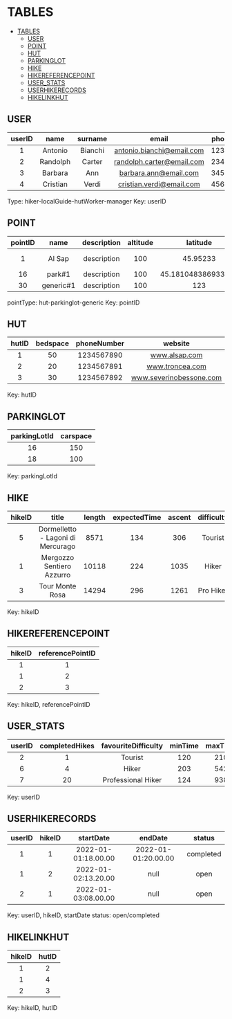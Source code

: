 # TABLES

- [TABLES](#tables)
  - [USER](#user)
  - [POINT](#point)
  - [HUT](#hut)
  - [PARKINGLOT](#parkinglot)
  - [HIKE](#hike)
  - [HIKEREFERENCEPOINT](#hikereferencepoint)
  - [USER\_STATS](#user_stats)
  - [USERHIKERECORDS](#userhikerecords)
  - [HIKELINKHUT](#hikelinkhut)

## USER

| userID |   name   | surname |           email           | phoneNumber |    type    |               salt               |          hashedPassword          | verified | approved |                  token                   |
| :----: | :------: | :-----: | :-----------------------: | :---------: | :--------: | :------------------------------: | :------------------------------: | :------: | :------: | :--------------------------------------: |
|   1    | Antonio  | Bianchi | antonio.bianchi@email.com | 12345678901 |  manager   | 8a05535d2dce81f8c083adbbc27c25c5 | b6744447aadbcfcc0ccecfe42a333f40 |    1     |    1     | 2944cd9f28ae956779a7abd745e773eed7af9e94 |
|   2    | Randolph | Carter  | randolph.carter@email.com | 23456789011 |   hiker    | 3b3b115bade25dedd70280343631f25a | be60b30c98e8c21900e45150d5c4aec7 |    1     |    1     | 0b444956374578949c122c48bf1a7586457fc4d6 |
|   3    | Barbara  |   Ann   |   barbara.ann@email.com   | 34567890112 | localGuide | 643d7183b6c2f4ef85d243938eb561e9 | fbe514000dc19a748dc72ba8303e6f68 |    1     |    1     | 0165091908b82f069628034f51e08a4482493ee8 |
|   4    | Cristian |  Verdi  | cristian.verdi@email.com  | 45678901123 | hutWorker  | 69d6806a46acacba54ac5313828c3a79 | fb00cd6f98d6cd4d6fb202f642f44dfe |    1     |    1     | 99117c79aecb85b35e951e942b34ff48e3654f2d |

Type: hiker-localGuide-hutWorker-manager
Key: userID

## POINT

| pointID |   name    | description | altitude |      latitude      |     longitude     |      address      | municipality | province | country | pointType  | creatorID |
| :-----: | :-------: | :---------: | :------: | :----------------: | :---------------: | :---------------: | :----------: | :------: | :-----: | :--------: | :-------: |
|    1    |  Al Sap   | description |   100    |      45.95233      |      8.4457       | Alpe del Sap, 215 |   Angrogna   |  Turin   |  Italy  |    hut     |     3     |
|   16    |  park#1   | description |   100    | 45.181048386933924 | 6.949786842590845 |     address2      |   Settimo    |  Turin   |  Italy  | parkinglot |     3     |
|   30    | generic#1 | description |   100    |        123         |        123        |     address30     |  Refrancore  |   Asti   |  Italy  |  generic   |     3     |


pointType: hut-parkinglot-generic
Key: pointID

## HUT

| hutID | bedspace | phoneNumber |         website         |          email           |
| :---: | :------: | :---------: | :---------------------: | :----------------------: |
|   1   |    50    | 1234567890  |      www.alsap.com      |      alsap@mail.com      |
|   2   |    20    | 1234567891  |     www.troncea.com     |     troncea@mail.com     |
|   3   |    30    | 1234567892  | www.severinobessone.com | severinobessone@mail.com |


Key: hutID

## PARKINGLOT

| parkingLotId | carspace |
| :----------: | :------: |
|      16      |   150    |
|      18      |   100    |

Key: parkingLotId

## HIKE

| hikeID |               title               | length | expectedTime | ascent | difficulty | startPointID | endPointID |  description  | municipality | province | country | creatorID |
| :----: | :-------------------------------: | :----: | :----------: | :----: | :--------: | :----------: | :--------: | :-----------: | :----------: | :------: | :-----: | :-------: |
|   5    | Dormelletto - Lagoni di Mercurago |  8571  |     134      |  306   |  Tourist   |      5       |     6      | A description |    Arona     |  Novara  |  Italy  |     3     |
|   1    |     Mergozzo Sentiero Azzurro     | 10118  |     224      |  1035  |   Hiker    |      1       |     1      | A description |   Mergozzo   | Verbano  |  Italy  |     3     |
|   3    |          Tour Monte Rosa          | 14294  |     296      |  1261  | Pro Hiker  |      3       |     5      | A description |  Macugnana   | Verbano  |  Italy  |     3     |


Key: hikeID

## HIKEREFERENCEPOINT

| hikeID | referencePointID |
| :----: | :--------------: |
|   1    |        1         |
|   1    |        2         |
|   2    |        3         |

Key: hikeID, referencePointID


## USER_STATS

| userID | completedHikes | favouriteDifficulty | minTime | maxTime | totalTime | avereageTime | minDistance | maxDistance | totalDistance | averageDistance | favouriteCountry | favouriteProvince | minAscent | maxAscent | averageAscent |
| :----: | :------------: | :-----------------: | :-----: | :-----: | :-------: | :----------: | :---------: | :---------: | :-----------: | :-------------: | :--------------: | :---------------: | :-------: | :-------: | :-----------: |
|   2    |       1        |       Tourist       |   120   |   210   |    120    |     120      |     230     |     320     |      230      |       230       |      Italy       |       Udine       |    594    |    954    |      594      |
|   6    |       4        |        Hiker        |   203   |   542   |   1344    |     402      |     345     |     543     |     2000      |       433       |      Italy       |      Bolzano      |    297    |    529    |      300      |
|   7    |       20       | Professional Hiker  |   124   |   938   |   3345    |     539      |     390     |     930     |     2675      |       793       |      Italy       |      Trueste      |    230    |    940    |      593      |

Key: userID

## USERHIKERECORDS

| userID | hikeID |      startDate      |       endDate       |  status   |
| :----: | :----: | :-----------------: | :-----------------: | :-------: |
|   1    |   1    | 2022-01-01:18.00.00 | 2022-01-01:20.00.00 | completed |
|   1    |   2    | 2022-01-02:13.20.00 |        null         |   open    |
|   2    |   1    | 2022-01-03:08.00.00 |        null         |   open    |


Key: userID, hikeID, startDate
status: open/completed



## HIKELINKHUT

| hikeID | hutID |
| :----: | :---: |
|   1    |   2   |
|   1    |   4   |
|   2    |   3   |


Key: hikeID, hutID

